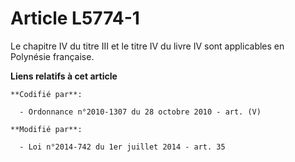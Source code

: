 # Article L5774-1

Le chapitre IV du titre III et le titre IV du livre IV sont applicables en Polynésie française.

**Liens relatifs à cet article**

	**Codifié par**:

	  - Ordonnance n°2010-1307 du 28 octobre 2010 - art. (V)

	**Modifié par**:

	  - Loi n°2014-742 du 1er juillet 2014 - art. 35
